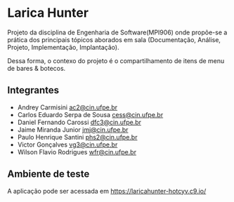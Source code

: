 # Larica Hunter
Projeto da disciplina de Engenharia de Software(MPI906) onde propõe-se a prática dos principais tópicos aborados em sala (Documentação, Análise, Projeto, Implementação, Implantação).

Dessa forma, o contexo do projeto é o compartilhamento de itens de menu de bares &amp; botecos.

## Integrantes
- Andrey Carmisini <ac2@cin.ufpe.br>
- Carlos Eduardo Serpa de Sousa <cess@cin.ufpe.br>
- Daniel Fernando Carossi <dfc3@cin.ufpe.br>
- Jaime Miranda Junior <jmj@cin.ufpe.br>
- Paulo Henrique Santini <phs2@cin.ufpe.br>
- Victor Gonçalves <vg3@cin.ufpe.br>
- Wilson Flavio Rodrigues <wfr@cin.ufpe.br>

## Ambiente de teste
A aplicação pode ser acessada em https://laricahunter-hotcyv.c9.io/


